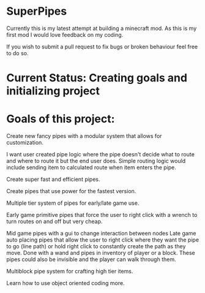 # SuperPipes
Currently this is my latest attempt at building a minecraft mod. As this is my first mod I would love feedback on my coding.

If you wish to submit a pull request to fix bugs or broken behaviour feel free to do so. 

# Current Status: Creating goals and initializing project

# Goals of  this project:

Create new fancy pipes with a modular system that allows for customization.

I want user created pipe logic where the pipe doesn't decide what to route and where to route it but the end user does. Simple routing logic would include sending item to calculated route when item enters the pipe. 

Create super fast and efficient pipes.

Create pipes that use power for the fastest version. 

Multiple tier system of pipes for early/late game use. 

Early game primitive pipes that force the user to right click with a wrench to turn routes on and off but very cheap.

Mid game pipes with a gui to change interaction between nodes
Late game auto placing pipes that allow the user to right click where they want the pipe to go (line path) or hold right click to constantly create the path as they move. Done with a wand and pipes in inventory of player or a block. These pipes could also be invisible and the player can walk through them.

Multiblock pipe system for crafting high tier items.

Learn how to use object oriented coding more.

